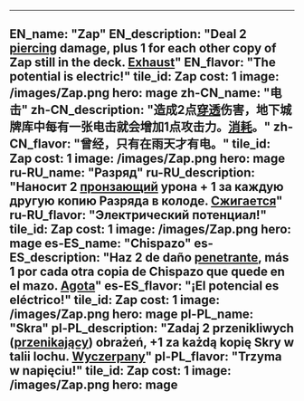 ---

EN_name: "Zap"
EN_description: "Deal 2 <u>piercing</u> damage, plus 1 for each other copy of Zap still in the deck. <u>Exhaust</u>"
EN_flavor: "The potential is electric!"
tile_id: Zap
cost: 1
image: /images/Zap.png
hero: mage
zh-CN_name: "电击"
zh-CN_description: "造成2点<u>穿透</u>伤害，地下城牌库中每有一张电击就会增加1点攻击力。<u>消耗</u>。"
zh-CN_flavor: "曾经，只有在雨天才有电。"
tile_id: Zap
cost: 1
image: /images/Zap.png
hero: mage
ru-RU_name: "Разряд"
ru-RU_description: "Наносит 2 <u>пронзающий</u> урона + 1 за каждую другую копию Разряда в колоде. <u>Сжигается</u>"
ru-RU_flavor: "Электрический потенциал!"
tile_id: Zap
cost: 1
image: /images/Zap.png
hero: mage
es-ES_name: "Chispazo"
es-ES_description: "Haz 2 de daño <u>penetrante</u>, más 1 por cada otra copia de Chispazo que quede en el mazo. <u>Agota</u>"
es-ES_flavor: "¡El potencial es eléctrico!"
tile_id: Zap
cost: 1
image: /images/Zap.png
hero: mage
pl-PL_name: "Skra"
pl-PL_description: "Zadaj 2 przenikliwych (<u>przenikający</u>) obrażeń, +1 za każdą kopię Skry w talii lochu. <u>Wyczerpany</u>"
pl-PL_flavor: "Trzyma w napięciu!"
tile_id: Zap
cost: 1
image: /images/Zap.png
hero: mage
---